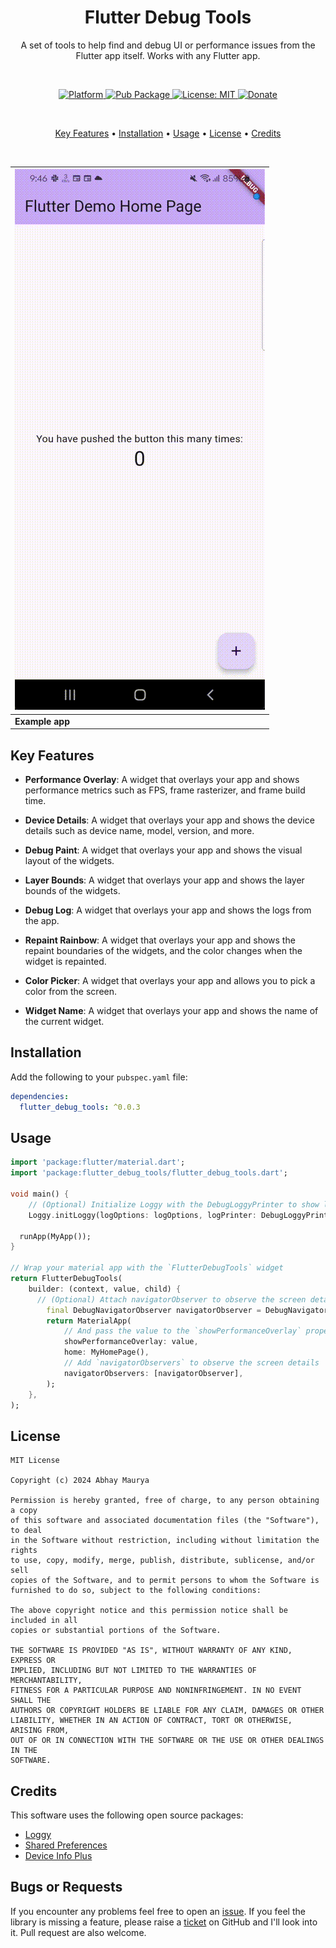 <h1 align="center">Flutter Debug Tools</h1>

<p align="center">A set of tools to help find and debug UI or performance issues from the Flutter app itself. Works with any Flutter app.
</p><br>

<p align="center">
  <a href="https://flutter.dev">
    <img src="https://img.shields.io/badge/Platform-Flutter-02569B?logo=flutter"
      alt="Platform" />
  </a>
  <a href="https://pub.dartlang.org/packages/flutter_debug_tools">
    <img src="https://img.shields.io/pub/v/flutter_debug_tools.svg"
      alt="Pub Package" />
  </a>
  <a href="https://opensource.org/licenses/MIT">
    <img src="https://img.shields.io/github/license/aagarwal1012/animated-text-kit?color=red"
      alt="License: MIT" />
  </a>
  <a href="https://www.paypal.me/codenameakshay">
    <img src="https://img.shields.io/badge/Donate-PayPal-00457C?logo=paypal"
      alt="Donate" />
  </a>
</p><br>

<p align="center">
  <a href="#key-features">Key Features</a> •
  <a href="#installation">Installation</a> •
  <a href="#usage">Usage</a> •
  <a href="#license">License</a> •
  <a href="#credits">Credits</a>
</p><br>

| ![Example](https://raw.githubusercontent.com/LiquidatorCoder/flutter_debug_tools/main/screenshots/demo.gif) |
| ----------------------------------------------------------------------------------------------------------- |
| **Example app**                                                                                             |

## Key Features

- **Performance Overlay**: A widget that overlays your app and shows performance metrics such as FPS, frame rasterizer, and frame build time.

- **Device Details**: A widget that overlays your app and shows the device details such as device name, model, version, and more.

- **Debug Paint**: A widget that overlays your app and shows the visual layout of the widgets.

- **Layer Bounds**: A widget that overlays your app and shows the layer bounds of the widgets.

- **Debug Log**: A widget that overlays your app and shows the logs from the app.

- **Repaint Rainbow**: A widget that overlays your app and shows the repaint boundaries of the widgets, and the color changes when the widget is repainted.

- **Color Picker**: A widget that overlays your app and allows you to pick a color from the screen.

- **Widget Name**: A widget that overlays your app and shows the name of the current widget.

## Installation

Add the following to your `pubspec.yaml` file:

```yaml
dependencies:
  flutter_debug_tools: ^0.0.3
```

## Usage

```dart
import 'package:flutter/material.dart';
import 'package:flutter_debug_tools/flutter_debug_tools.dart';

void main() {
    // (Optional) Initialize Loggy with the DebugLoggyPrinter to show logs in the Debug Log
    Loggy.initLoggy(logOptions: logOptions, logPrinter: DebugLoggyPrinter());

  runApp(MyApp());
}

// Wrap your material app with the `FlutterDebugTools` widget
return FlutterDebugTools(
    builder: (context, value, child) {
      // (Optional) Attach navigatorObserver to observe the screen details
        final DebugNavigatorObserver navigatorObserver = DebugNavigatorObserver();
        return MaterialApp(
            // And pass the value to the `showPerformanceOverlay` property
            showPerformanceOverlay: value,
            home: MyHomePage(),
            // Add `navigatorObservers` to observe the screen details
            navigatorObservers: [navigatorObserver],
        );
    },
);


```

## License

```
MIT License

Copyright (c) 2024 Abhay Maurya

Permission is hereby granted, free of charge, to any person obtaining a copy
of this software and associated documentation files (the "Software"), to deal
in the Software without restriction, including without limitation the rights
to use, copy, modify, merge, publish, distribute, sublicense, and/or sell
copies of the Software, and to permit persons to whom the Software is
furnished to do so, subject to the following conditions:

The above copyright notice and this permission notice shall be included in all
copies or substantial portions of the Software.

THE SOFTWARE IS PROVIDED "AS IS", WITHOUT WARRANTY OF ANY KIND, EXPRESS OR
IMPLIED, INCLUDING BUT NOT LIMITED TO THE WARRANTIES OF MERCHANTABILITY,
FITNESS FOR A PARTICULAR PURPOSE AND NONINFRINGEMENT. IN NO EVENT SHALL THE
AUTHORS OR COPYRIGHT HOLDERS BE LIABLE FOR ANY CLAIM, DAMAGES OR OTHER
LIABILITY, WHETHER IN AN ACTION OF CONTRACT, TORT OR OTHERWISE, ARISING FROM,
OUT OF OR IN CONNECTION WITH THE SOFTWARE OR THE USE OR OTHER DEALINGS IN THE
SOFTWARE.
```

## Credits

This software uses the following open source packages:

- [Loggy](https://pub.dev/packages/loggy)
- [Shared Preferences](https://pub.dev/packages/shared_preferences)
- [Device Info Plus](https://pub.dev/packages/device_info_plus)

## Bugs or Requests

If you encounter any problems feel free to open an [issue](https://github.com/LiquidatorCoder/flutter_debug_tools/issues/new?template=bug_report.md). If you feel the library is missing a feature, please raise a [ticket](https://github.com/LiquidatorCoder/flutter_debug_tools/issues/new?template=feature_request.md) on GitHub and I'll look into it. Pull request are also welcome.
